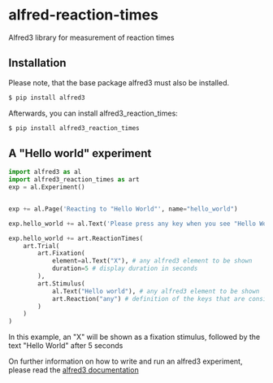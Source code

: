 # alfred-reaction-times
Alfred3 library for measurement of reaction times

## Installation

Please note, that the base package alfred3 must also be installed.

```cmd
$ pip install alfred3
```

Afterwards, you can install alfred3_reaction_times:

```cmd
$ pip install alfred3_reaction_times
```

## A "Hello world" experiment

```Python
import alfred3 as al
import alfred3_reaction_times as art
exp = al.Experiment()


exp += al.Page('Reacting to "Hello World"', name="hello_world")

exp.hello_world += al.Text('Please press any key when you see "Hello World')

exp.hello_world += art.ReactionTimes(
    art.Trial(
        art.Fixation(
            element=al.Text("X"), # any alfred3 element to be shown
            duration=5 # display duration in seconds
        ),
        art.Stimulus(
            al.Text("Hello world"), # any alfred3 element to be shown
            art.Reaction("any") # definition of the keys that are considered as the proper reaction
        )
    )
)

```

In this example, an "X" will be shown as a fixation stimulus, followed by the text 
"Hello World" after 5 seconds

On further information on how to write and run an alfred3 experiment,
please read the [alfred3 documentation](https://alfredo3.psych.bio.uni-goettingen.de/docs/)